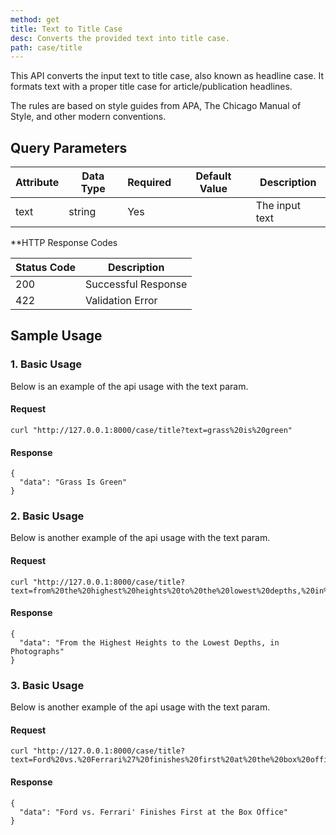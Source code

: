 ```yaml
---
method: get
title: Text to Title Case
desc: Converts the provided text into title case.
path: case/title
---
```


This API converts the input text to title case, also known as headline case. It formats text with a proper title case for article/publication headlines. 

The rules are based on style guides from APA, The Chicago Manual of Style, and other modern conventions.

## Query Parameters

| Attribute | Data Type | Required | Default Value |Description |
| ----------- | ----------- | -----------  | ----------- | ----------- |
| text | string | Yes | | The input text  |


**HTTP Response Codes

| Status Code | Description |
| ----------- | ----------- |
| 200 | Successful Response |
| 422 | Validation Error |



## Sample Usage

### 1. Basic Usage

Below is an example of the api usage with the text param. 

#### Request

```
curl "http://127.0.0.1:8000/case/title?text=grass%20is%20green"
```

#### Response

```
{
  "data": "Grass Is Green"
}
```

### 2. Basic Usage

Below is another example of the api usage with the text param. 

#### Request

```
curl "http://127.0.0.1:8000/case/title?text=from%20the%20highest%20heights%20to%20the%20lowest%20depths,%20in%20photographs"
```

#### Response

```
{
  "data": "From the Highest Heights to the Lowest Depths, in Photographs"
}
```

### 3. Basic Usage

Below is another example of the api usage with the text param. 

#### Request

```
curl "http://127.0.0.1:8000/case/title?text=Ford%20vs.%20Ferrari%27%20finishes%20first%20at%20the%20box%20office"
```

#### Response

```
{
  "data": "Ford vs. Ferrari' Finishes First at the Box Office"
}
```
